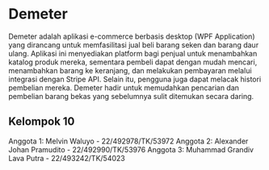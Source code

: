 # Demeter

Demeter adalah aplikasi e-commerce berbasis desktop (WPF Application) yang dirancang untuk memfasilitasi jual beli barang seken dan barang daur ulang. 
Aplikasi ini menyediakan platform bagi penjual untuk menambahkan katalog produk mereka, sementara pembeli dapat dengan mudah mencari, menambahkan barang ke keranjang, 
dan melakukan pembayaran melalui integrasi dengan Stripe API. Selain itu, pengguna juga dapat melacak histori pembelian mereka. Demeter hadir untuk memudahkan pencarian 
dan pembelian barang bekas yang sebelumnya sulit ditemukan secara daring.

## Kelompok 10
Anggota 1: Melvin Waluyo - 22/492978/TK/53972
Anggota 2: Alexander Johan Pramudito - 22/492990/TK/53976
Anggota 3: Muhammad Grandiv Lava Putra - 22/493242/TK/54023
